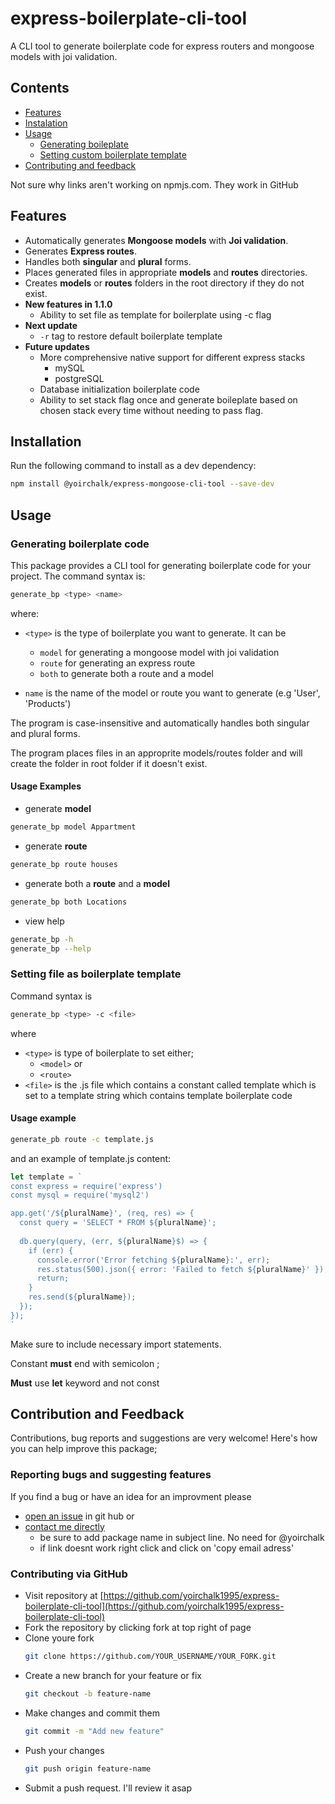 # express-boilerplate-cli-tool

A CLI tool to generate boilerplate code for express routers and mongoose models with joi validation.

## Contents
- [Features](#features)
- [Instalation](#installation)
- [Usage](#usage)
  - [Generating boileplate](#generating-boilerplate-code)
  - [Setting custom boilerplate template](#setting-file-as-boilerplate-template)
- [Contributing and feedback](#contribution-and-feedback)

Not sure why links aren't working on npmjs.com. They work in GitHub


## Features
- Automatically generates **Mongoose models** with **Joi validation**.
- Generates **Express routes**.
- Handles both **singular** and **plural** forms.
- Places generated files in appropriate **models** and **routes** directories.
- Creates **models** or **routes** folders in the root directory if they do not exist.
- **New features in 1.1.0**
  - Ability to set file as template for boilerplate using -c flag
- **Next update**
  - `-r` tag to restore default boilerplate template
- **Future updates**
  - More comprehensive native support for different express stacks
    - mySQL
    - postgreSQL
  - Database initialization boilerplate code
  - Ability to set stack flag once and generate boileplate based on chosen stack every time without needing to pass flag. 

## Installation
Run the following command to install as a dev dependency:
```sh
npm install @yoirchalk/express-mongoose-cli-tool --save-dev
```

## Usage

### Generating boilerplate code
This package provides a CLI tool for generating boilerplate code for your project. The command syntax is:
```sh
generate_bp <type> <name>
```
where:

  - `<type>` is the type of boilerplate you want to generate. It can be
    - `model` for generating a mongoose model with joi validation
    - `route` for generating an express route
    - `both` to generate both a route and a model

  - `name` is the name of the model or route you want to generate (e.g 'User', 'Products')

The program is case-insensitive and automatically handles both singular and plural forms.

The program places files in an approprite models/routes folder and will create the folder in root folder if it doesn't exist.

#### Usage Examples

- generate **model**
```sh
generate_bp model Appartment
```

- generate **route**
```sh
generate_bp route houses
```

- generate both a **route** and a **model**
```sh
generate_bp both Locations
```

- view help
```sh
generate_bp -h
generate_bp --help
```

### Setting file as boilerplate template
Command syntax is
```sh
generate_bp <type> -c <file>
```
where
- `<type>` is type of boilerplate to set either;
  - `<model>` or
  - `<route>`
- `<file>` is the .js file which contains a constant called template which is set to a template string which contains template boilerplate code

#### Usage example

```sh
generate_pb route -c template.js
```

and an example of template.js content:
```js
let template = `
const express = require('express')
const mysql = require('mysql2')

app.get('/${pluralName}', (req, res) => {
  const query = 'SELECT * FROM ${pluralName}';
  
  db.query(query, (err, ${pluralName}$) => {
    if (err) {
      console.error('Error fetching ${pluralName}:', err);
      res.status(500).json({ error: 'Failed to fetch ${pluralName}' });
      return;
    }
    res.send(${pluralName});
  });
});
`
```

Make sure to include necessary import statements. 

Constant **must** end with semicolon ;

**Must** use **let** keyword and not const

## Contribution and Feedback

Contributions, bug reports and suggestions are very welcome! Here's how you can help improve this package;

### Reporting bugs and suggesting features

If you find a bug or have an idea for an improvment please 
- [open an issue](https://github.com/yoirchalk1995/express-boilerplate-cli-tool/issues/new) in git hub    or 
- [contact me directly](mailto:yoirchalknpmpackages@gmail.com "email me at yoirchalknpmpackages@gmail.com")
  - be sure to add package name in subject line. No need for @yoirchalk
  - if link doesnt work right click and click on  'copy email  adress'

### Contributing via GitHub
- Visit repository at [https://github.com/yoirchalk1995/express-boilerplate-cli-tool](https://github.com/yoirchalk1995/express-boilerplate-cli-tool)
- Fork the repository by clicking fork at top right of page
- Clone youre fork
   ```sh
  git clone https://github.com/YOUR_USERNAME/YOUR_FORK.git
  ```
- Create a new branch for your feature or fix
    ```sh
  git checkout -b feature-name
  ```
- Make changes and commit them
    ```sh
  git commit -m "Add new feature"
  ```
- Push your changes
    ```sh
  git push origin feature-name
  ```
- Submit a push request. I'll review it asap


